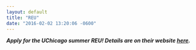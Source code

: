 ```yaml
---
layout: default
title: "REU"
date: "2016-02-02 13:20:06 -0600"
---
```


_**Apply for the UChicago summer REU! Details are on their website [here](http://www.math.uchicago.edu/~may/REU2016/).**_
